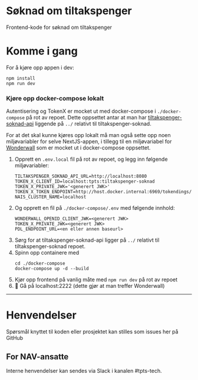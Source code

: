 # Søknad om tiltakspenger

Frontend-kode for søknad om tiltakspenger

# Komme i gang

For å kjøre opp appen i dev:

```
npm install
npm run dev
```

### Kjøre opp docker-compose lokalt

Autentisering og TokenX er mocket ut med docker-compose i `./docker-compose` på rot av repoet.
Dette oppsettet antar at man har [tiltakspenger-soknad-api](https://github.com/navikt/tiltakspenger-soknad-api)
liggende på `../` relativt til tiltakspenger-soknad.

For at det skal kunne kjøres opp lokalt må man også sette opp noen miljøvariabler for selve NextJS-appen, i tillegg til en
miljøvariabel for [Wonderwall](https://github.com/nais/wonderwall) som er mocket ut i docker-compose oppsettet.

1. Opprett en `.env.local` fil på rot av repoet, og legg inn følgende miljøvariabler:
    ```
    TILTAKSPENGER_SOKNAD_API_URL=http://localhost:8080
    TOKEN_X_CLIENT_ID=localhost:tpts:tiltakspenger-soknad
    TOKEN_X_PRIVATE_JWK='<generert JWK>'
    TOKEN_X_TOKEN_ENDPOINT=http://host.docker.internal:6969/tokendings/token
    NAIS_CLUSTER_NAME=localhost
    ```
2. Og opprett en fil på `./docker-compose/.env` med følgende innhold:
    ```
    WONDERWALL_OPENID_CLIENT_JWK=<generert JWK>
    TOKEN_X_PRIVATE_JWK=<generert JWK>
    PDL_ENDPOINT_URL=<en eller annen baseurl>
    ```
3. Sørg for at tiltakspenger-soknad-api ligger på `../` relativt til tiltakspenger-soknad repoet.
4. Spinn opp containere med
    ```
    cd ./docker-compose
    docker-compose up -d --build
    ```
5. Kjør opp frontend på vanlig måte med `npm run dev` på rot av repoet
6. :rocket: Gå på localhost:2222 (dette gjør at man treffer Wonderwall)

---

# Henvendelser

Spørsmål knyttet til koden eller prosjektet kan stilles som issues her på GitHub

## For NAV-ansatte

Interne henvendelser kan sendes via Slack i kanalen #tpts-tech.
